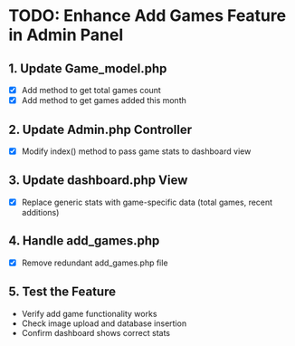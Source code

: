 # TODO: Enhance Add Games Feature in Admin Panel

## 1. Update Game_model.php
- [x] Add method to get total games count
- [x] Add method to get games added this month

## 2. Update Admin.php Controller
- [x] Modify index() method to pass game stats to dashboard view

## 3. Update dashboard.php View
- [x] Replace generic stats with game-specific data (total games, recent additions)

## 4. Handle add_games.php
- [x] Remove redundant add_games.php file

## 5. Test the Feature
- Verify add game functionality works
- Check image upload and database insertion
- Confirm dashboard shows correct stats
